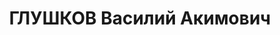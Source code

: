 ---
title: ГЛУШКОВ Василий Акимович
description: 'Род. в 1908, Ст. Старо-Леушковская, русский, обр.: среднее, б/п. Проживал:
  Красногвардейский р-н, с. Евдокимовское. Служат [служащий?]

  Арестован 16.08.1937. Приговор: ВМН. Расстрелян'
---